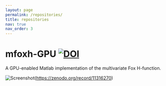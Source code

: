 ```yaml
---
layout: page
permalink: /repositories/
title: repositories
nav: true
nav_order: 3
---
```

# mfoxh-GPU [![DOI](https://zenodo.org/badge/DOI/10.5281/zenodo.11316270.svg)](https://doi.org/10.5281/zenodo.11316270)
A GPU-enabled Matlab implementation of the multivariate Fox H-function.

![Screenshot](https://api.microlink.io/?url=https%3A%2F%2Fzenodo.org%2Frecords%2F11316270&screenshot=true)(https://zenodo.org/record/11316270)




